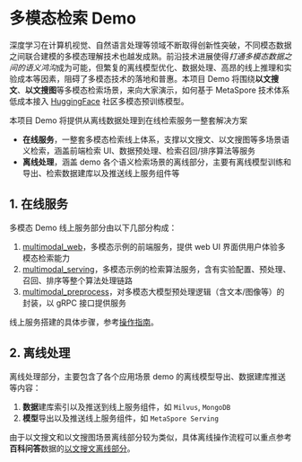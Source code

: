# 多模态检索 Demo

深度学习在计算机视觉、自然语言处理等领域不断取得创新性突破，不同模态数据之间联合建模的多模态理解技术也越发成熟。前沿技术进展使得*打通多模态数据之间的语义鸿沟*成为可能，但繁复的离线模型优化、数据处理、高昂的线上推理和实验成本等因素，阻碍了多模态技术的落地和普惠。本项目 Demo 将围绕**以文搜文**、**以文搜图**等多模态检索场景，来向大家演示，如何基于 MetaSpore 技术体系低成本接入 [HuggingFace](https://huggingface.co/) 社区多模态预训练模型。

本项目 Demo 将提供从离线数据处理到在线检索服务一整套解决方案

- **在线服务**，一整套多模态检索线上体系，支撑以文搜文、以文搜图等多场景语义检索，涵盖前端检索 UI、数据预处理、检索召回/排序算法等服务
- **离线处理**，涵盖 demo 各个语义检索场景的离线部分，主要有离线模型训练和导出、检索数据建库以及推送线上服务组件等

## 1. 在线服务

多模态 Demo 线上服务部分由以下几部分构成：

1. [multimodal_web](online/multimodal_web)，多模态示例的前端服务，提供 web UI 界面供用户体验多模态检索能力
2. [multimodal_serving](online/multimodal_serving)，多模态示例的检索算法服务，含有实验配置、预处理、召回、排序等整个算法处理链路
3. [multimodal_preprocess](online/multimodal_preprocess)，对多模态大模型预处理逻辑（含文本/图像等）的封装，以 gRPC 接口提供服务

线上服务搭建的具体步骤，参考[操作指南](online/README-CN.md)。

## 2. 离线处理

离线处理部分，主要包含了各个应用场景 demo 的离线模型导出、数据建库推送等内容：

1. **数据**建库索引以及推送到线上服务组件，如 `Milvus`, `MongoDB`
2. **模型**导出以及推送线上服务组件，如 `MetaSpore Serving`

由于以文搜文和以文搜图场景离线部分较为类似，具体离线操作流程可以重点参考**百科问答**数据的[以文搜文离线部分](offline/QA/README-CN.md)。